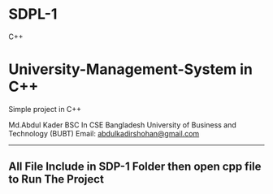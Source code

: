 # SDPL-1
C++
# University-Management-System in C++
Simple project in C++


Md.Abdul Kader
BSC In CSE 
Bangladesh University of Business and Technology (BUBT)
Email: abdulkadirshohan@gmail.com


-------------------------------------------------------------------
All File Include in SDP-1 Folder then open cpp file to Run The Project
--------------------------------------------------------
